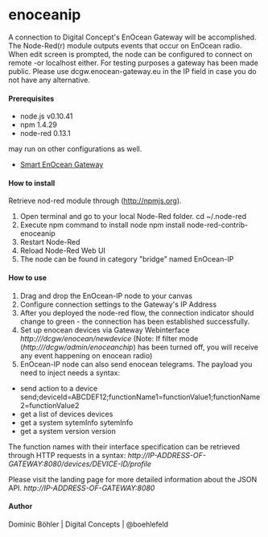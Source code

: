 enoceanip
==============
A connection to Digital Concept's EnOcean Gateway will be accomplished. The Node-Red(r) module outputs events that occur on EnOcean radio. When edit screen is prompted, the node can be configured to connect on remote -or localhost either. For testing purposes a gateway has been made public. Please use dcgw.enocean-gateway.eu in the IP field in case you do not have any alternative.


#### Prerequisites
* node.js v0.10.41
* npm 1.4.29
* node-red 0.13.1

may run on other configurations as well.

* [Smart EnOcean Gateway](http://enocean-gateway.de/index.php/en)

#### How to install
Retrieve nod-red module through (http://npmjs.org).

1. Open terminal and go to your local Node-Red folder. 
    cd ~/.node-red 
2. Execute npm command to install node 
    npm install node-red-contrib-enoceanip
3. Restart Node-Red
4. Reload Node-Red Web UI
5. The node can be found in category "bridge" named EnOcean-IP

#### How to use
1. Drag and drop the EnOcean-IP node to your canvas
2. Configure connection settings to the Gateway's IP Address
3. After you deployed the node-red flow, the connection indicator should change to green - the connection has been established successfully.
4. Set up enocean devices via Gateway Webinterface
*http://<IP-Address-Of-Gateway>/dcgw/enocean/newdevice*
	(Note: If filter mode (*http://<IP-Address-Of-Gateway>/dcgw/admin/enoceanchip*) has been turned off, you will receive any event happening on enocean radio)
5. EnOcean-IP node can also send enocean telegrams. The payload you need to inject needs a syntax:

- send action to a device   
    send;deviceId=ABCDEF12;functionName1=functionValue1;functionName2=functionValue2
- get a list of devices
    devices
- get a system sytemInfo
    sytemInfo
- get a system version
    version

The function names with their interface specification can be retrieved through HTTP requests in a syntax:
*http://IP-ADDRESS-OF-GATEWAY:8080/devices/DEVICE-ID/profile*

Please visit the landing page for more detailed information about the JSON API.
*http://IP-ADDRESS-OF-GATEWAY:8080*


#### Author
Dominic Böhler | Digital Concepts | @boehlefeld